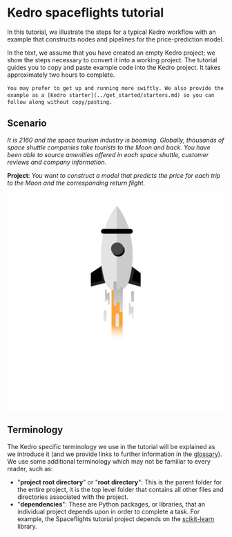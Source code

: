 # Kedro spaceflights tutorial

In this tutorial, we illustrate the steps for a typical Kedro workflow with an example that constructs nodes and pipelines for the price-prediction model.

In the text, we assume that you have created an empty Kedro project; we show the steps necessary to convert it into a working project. The tutorial guides you to copy and paste example code into the Kedro project. It takes approximately two hours to complete. 

```{note}
You may prefer to get up and running more swiftly. We also provide the example as a [Kedro starter](../get_started/starters.md) so you can follow along without copy/pasting. 
```

## Scenario

*It is 2160 and the space tourism industry is booming. Globally, thousands of space shuttle companies take tourists to the Moon and back. You have been able to source amenities offered in each space shuttle, customer reviews and company information.*

**Project**: *You want to construct a model that predicts the price for each trip to the Moon and the corresponding return flight.*

![](../meta/images/moon-rocket.gif)


## Terminology

The Kedro specific terminology we use in the tutorial will be explained as we introduce it (and we provide links to further information in the [glossary](../resources/glossary.md)). We use some additional terminology which may not be familiar to every reader, such as:

* "**project root directory**" or "**root directory**": This is the parent folder for the entire project, it is the top level folder that contains all other files and directories associated with the project.
* "**dependencies**": These are Python packages, or libraries, that an individual project depends upon in order to complete a task. For example, the Spaceflights tutorial project depends on the [scikit-learn](https://scikit-learn.org/stable/) library.





